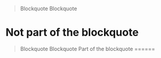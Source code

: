 > Blockquote
> Blockquote

Not part of the blockquote
======

> Blockquote
> Blockquote
Part of the blockquote
======
